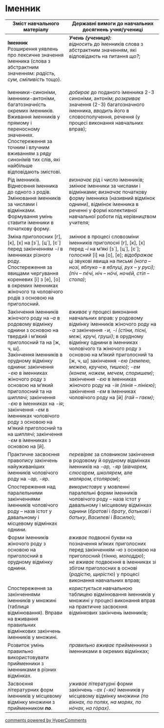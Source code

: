 <div id="hypercomments_widget" class="js-hypercomments-widget invisible"></div>

# Іменник 

<table>
  <tr>
    <td width="40%" align="center"><b>Зміст навчального матеріалу</b></td>
    <td width="60%" align="center"><b>Державні вимоги до навчальних досягнень учня/учениці</b></td>
  </tr>
<tbody>
  <tr>
    <td width="40%" style="vertical-align:top !important;">
    <p><b>Іменник</b><br>
Розширення уявлень про лексичне значення іменника (слова з абстрактним значенням: <i>радість, сум, сміливість</i> тощо).</td>
    <td width="60%" style="vertical-align:top !important;">
<i><b>Учень (учениця):</b></i><br>
<i>відносить</i> до іменників слова з абстрактним значенням, які відповідають на питання <i>що?</i>;</td>
  </tr>
  <tr>
    <td width="40%" style="vertical-align:top !important;">
Іменники-синоніми, іменники-антоніми, багатозначність окремих іменників. Вживання іменників у прямому і переносному значеннях. Спостереження за точним і влучним вживанням з ряду синонімів тих слів, які найбільше відповідають змістові.</td>
    <td width="60%" style="vertical-align:top !important;">
<i>добирає</i> до поданого іменника 2-3 синоніми, антонім; <i>розкриває</i> значення (2-3) багатозначного іменника, <i>вводить</i> його в словосполучення, речення (у процесі виконання навчальних вправ);</td>
  </tr>
  <tr>
    <td width="40%" style="vertical-align:top !important;">
Рід іменників. Віднесення іменника до одного з родів. Змінювання іменників за числами і відмінками. Формування умінь ставити іменники в початкову форму.</td>
    <td width="60%" style="vertical-align:top !important;">
<i>визначає</i> рід і число іменників; <i>змінює</i> іменники за числами і відмінками; <i>визначає</i> початкову форму іменника (називний відмінок однини), відмінок іменника в реченні у формі колективної навчальної роботи під керівництвом учителя;</td>
  </tr>
  <tr>
    <td width="40%" style="vertical-align:top !important;">
Зміна приголосних [г], [к], [х] на [з´], [ц´], [с´] перед закінченням <i>-і</i> в іменниках різного роду.<br>
Спостереження за явищами чергування кореневих [і] з [е], [о] в окремих іменниках жіночого та чоловічого родів з основою на приголосний.<br> </td>
    <td width="60%" style="vertical-align:top !important;">
<i>змінює</i> в процесі словозміни іменників приголосні [г], [к], [х] перед <i>–і</i> на м’які [з´], [ц´], [с´]; голосний [і] на [о], [е]; <i>відображає</i> ці звукові явища на письмі <i>(нога – нозі, яблуко – в яблуці, рух – у русі); (піч – пéчі, ніч – нóчі, ночéй, стіл – стола)</i>;</td>
  </tr>
  <tr>
    <td width="40%" style="vertical-align:top !important;">
Закінчення іменників жіночого роду на <i>–а</i> в родовому відмінку однини з основою на твердий і м’який приголосний та на [ж, ч, ш].<br>
Закінчення іменників в орудному відмінку однини: закінчення <i>-ею</i> в іменниках жіночого роду з основою на м’який приголосний та на шиплячі; закінчення <i>-єю</i> в іменниках на <i>-ія</i>; закінчення <i>-ем</i> в іменниках чоловічого роду з основою на м’який приголосний та на шиплячі; закінчення <i>-єм</i> в іменниках з основою на [й]. <br></td>
    <td width="60%" style="vertical-align:top !important;">
<i>вживає</i> у процесі виконання навчальних вправ: у родовому відмінку іменників жіночого роду на <i>-а</i> закінчення <i>-и, -і (стіни, пісні, межі, кручі, груші)</i>; в орудному відмінку однини в іменниках чоловічого та жіночого роду з основою на м’який приголосний та [ж, ч, ш] закінчення <i>-ею (землею, межею, кручею, тишею)</i>; <i>-ем (конем, ножем, мечем, споришем)</i>;<br>
закінчення <i>-єю</i> в іменниках жіночого роду на <i>-ія (лінія – лінією)</i>; закінчення <i>-єм</i> в іменниках чоловічого роду на [й] <i>(гай – гаєм)</i>;</td>
  </tr>
  <tr>
    <td width="40%" style="vertical-align:top !important;">
Практичне засвоєння правопису закінчень найуживаніших іменників чоловічого роду на <i>-ар, -яр</i>. </td>
    <td width="60%" style="vertical-align:top !important;">
<i>перевіряє</i> за словником закінчення в родовому й орудному відмінках іменників на <i>-ар, -яр</i> (<i>вівчарем, слюсарем, школярем,</i> але <i>маляром, столяром</i>);</td>
  </tr>
  <tr>
    <td width="40%" style="vertical-align:top !important;">
Спостереження над паралельними закінченнями іменників чоловічого роду – назв істот у давальному і місцевому відмінках однини.</td>
    <td width="60%" style="vertical-align:top !important;">
<i>використовує</i> у мовленні паралельні форми іменників чоловічого роду – назв істот у давальному і місцевому відмінках однини (<i>братові</i> і <i>брату</i>, <i>батькові</i> і <i>батьку</i>, <i>Василеві</i> і <i>Василю</i>);</td>
  </tr>
  <tr>
    <td width="40%" style="vertical-align:top !important;">
Форми іменників жіночого роду з основою на приголосний в орудному відмінку однини.</td>
    <td width="60%" style="vertical-align:top !important;">
<i>вживає</i> подвоєні букви на позначення м’яких приголосних перед закінченням <i>–ю</i> з основою на приголосний (<i>тінню, молоддю</i>);<br>
<i>не вживає</i> подвоєння в іменниках зі збігом приголосних в основі (<i>радістю, щирістю</i>)  у процесі виконання навчальних вправ;</td>
  </tr>
  <tr>
    <td width="40%" style="vertical-align:top !important;">
Спостереження за закінченнями іменників у множині (таблиця відмінювання). Вправи на вживання правильних відмінкових закінчень іменників у множині.</td>
    <td width="60%" style="vertical-align:top !important;">
<i>користується</i> навчальною таблицею відмінювання іменників у множині у процесі виконання вправ на практичне засвоєння відмінкових закінчень іменників; </td>
  </tr>
  <tr>
    <td width="40%" style="vertical-align:top !important;">
Розвиток умінь правильно використовувати прийменники з іменниками в різних відмінках.</td>
    <td width="60%" style="vertical-align:top !important;">
<i>правильно вживає</i> прийменники з іменниками в окремих відмінках;</td>
  </tr>
  <tr>
    <td width="40%" style="vertical-align:top !important;">
Засвоєння літературних форм іменників у місцевому відмінку множини з прийменником <i><b>по</b></i>.</td>
    <td width="60%" style="vertical-align:top !important;">
<i>уживає</i> літературні форми закінчень <i>-ах (-ях)</i> іменників у місцевому відмінку множини <i>(по вікнах, по полях, на морях, по нóчах, на гóрах)</i>.</td>
  </tr>
</tbody>
</table>

<div class="js-hypercomments-container">
<a href="http://hypercomments.com" class="hc-link" title="comments widget">comments powered by HyperComments</a>
</div>